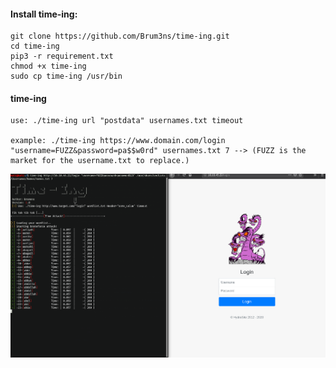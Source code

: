 #### Install time-ing:
```
git clone https://github.com/Brum3ns/time-ing.git
cd time-ing
pip3 -r requirement.txt
chmod +x time-ing
sudo cp time-ing /usr/bin
```

#### time-ing
```
use: ./time-ing url "postdata" usernames.txt timeout

example: ./time-ing https://www.domain.com/login "username=FUZZ&password=pa$$w0rd" usernames.txt 7 --> (FUZZ is the market for the username.txt to replace.)
```
![](https://github.com/Brum3ns/time-ing/blob/master/time-ing_ex.png)
